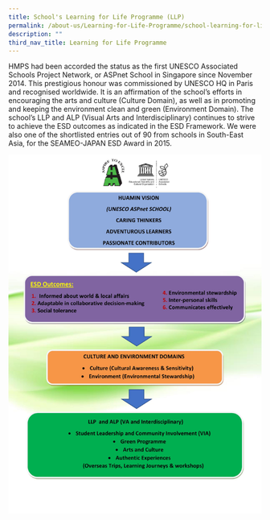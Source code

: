 ```yaml
---
title: School's Learning for Life Programme (LLP)
permalink: /about-us/Learning-for-Life-Programme/school-learning-for-life/
description: ""
third_nav_title: Learning for Life Programme
---
```





HMPS had been accorded the status as the first UNESCO Associated Schools Project Network, or ASPnet School in Singapore since November 2014. This prestigious honour was commissioned by UNESCO HQ in Paris and recognised worldwide. It is an affirmation of the school’s efforts in encouraging the arts and culture (Culture Domain), as well as in promoting and keeping the environment clean and green (Environment Domain). The school’s LLP and ALP (Visual Arts and Interdisciplinary) continues to strive to achieve the ESD outcomes as indicated in the ESD Framework. We were also one of the shortlisted entries out of 90 from schools in South-East Asia, for the SEAMEO-JAPAN ESD Award in 2015.

![](/images/CAT%203_Framework_ESD-page-001.jpg)
